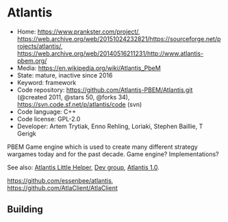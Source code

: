 # Atlantis

- Home: https://www.prankster.com/project/, https://web.archive.org/web/20151024232821/https://sourceforge.net/projects/atlantis/, https://web.archive.org/web/20140516211231/http://www.atlantis-pbem.org/
- Media: https://en.wikipedia.org/wiki/Atlantis_PbeM
- State: mature, inactive since 2016
- Keyword: framework
- Code repository: https://github.com/Atlantis-PBEM/Atlantis.git (@created 2011, @stars 50, @forks 34), https://svn.code.sf.net/p/atlantis/code (svn)
- Code language: C++
- Code license: GPL-2.0
- Developer: Artem Trytiak, Enno Rehling, Loriaki, Stephen Baillie, T Gerigk

PBEM Game engine which is used to create many different strategy wargames today and for the past decade.
Game engine? Implementations?

See also:
[Atlantis Little Helper](https://sourceforge.net/projects/alh/), [Dev group](https://web.archive.org/web/20201214185644/https://groups.yahoo.com/neo/groups/atlantisdev/info), [Atlantis 1.0](https://github.com/ennorehling/atlantis).

https://github.com/essenbee/atlantis, https://github.com/AtlaClient/AtlaClient

## Building
